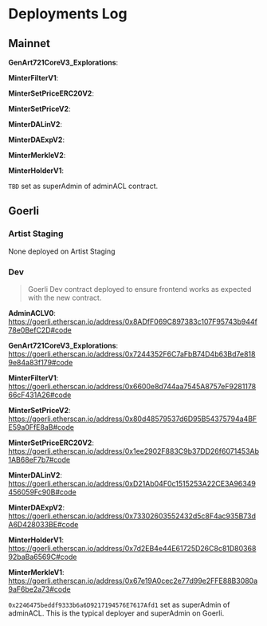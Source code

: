 # Deployments Log

## Mainnet

**GenArt721CoreV3_Explorations**:

**MinterFilterV1**:

**MinterSetPriceERC20V2**:

**MinterSetPriceV2**:

**MinterDALinV2**:

**MinterDAExpV2**:

**MinterMerkleV2**:

**MinterHolderV1**:

`TBD` set as superAdmin of adminACL contract.

## Goerli

### Artist Staging

None deployed on Artist Staging

### Dev

> Goerli Dev contract deployed to ensure frontend works as expected with the new contract.

**AdminACLV0**:
https://goerli.etherscan.io/address/0x8ADfF069C897383c107F95743b944f78e0BefC2D#code

**GenArt721CoreV3_Explorations**:
https://goerli.etherscan.io/address/0x7244352F6C7aFbB74D4b63Bd7e8189e84a83f179#code

**MinterFilterV1**:
https://goerli.etherscan.io/address/0x6600e8d744aa7545A8757eF928117866cF431A26#code

**MinterSetPriceV2**:
https://goerli.etherscan.io/address/0x80d48579537d6D95B54375794a4BFE59a0FfE8aB#code

**MinterSetPriceERC20V2**:
https://goerli.etherscan.io/address/0x1ee2902F883C9b37DD26f6071453Ab1AB68eF7b7#code

**MinterDALinV2**:
https://goerli.etherscan.io/address/0xD21Ab04F0c1515253A22CE3A96349456059Fc90B#code

**MinterDAExpV2**:
https://goerli.etherscan.io/address/0x73302603552432d5c8F4ac935B73dA6D428033BE#code

**MinterHolderV1**:
https://goerli.etherscan.io/address/0x7d2EB4e44E61725D26C8c81D8036892baBa6569C#code

**MinterMerkleV1**:
https://goerli.etherscan.io/address/0x67e19A0cec2e77d99e2FFE88B3080a9aF6be2a73#code

`0x2246475beddf9333b6a6D9217194576E7617Afd1` set as superAdmin of adminACL. This is the typical deployer and superAdmin on Goerli.
